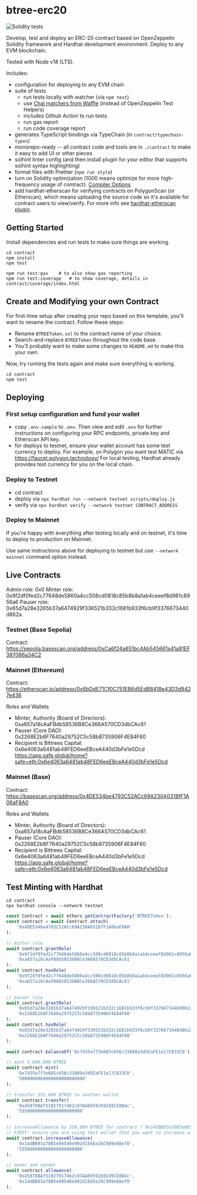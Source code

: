 # btree-erc20

![Solidity tests](https://github.com/Bittrees-Technology/btree-erc20/actions/workflows/continuous-integration.yaml/badge.svg)

Develop, test and deploy an ERC-20 contract based on OpenZeppelin Solidity framework and Hardhat development environment. Deploy to any EVM blockchain.

Tested with Node v18 (LTS).

Includes:

-   configuration for deploying to any EVM chain
-   suite of tests
    -   run tests locally with watcher (via `npm test`)
    -   use [Chai matchers from Waffle](https://ethereum-waffle.readthedocs.io/en/latest/matchers.html) (instead of OpenZeppelin Test Helpers)
    -   includes Github Action to run tests
    -   run gas report
    -   run code coverage report
-   generates TypeScript bindings via TypeChain (in `contract/typechain-types`)
-   monorepo-ready -- all contract code and tools are in `./contract` to make it easy to add UI or other pieces
-   solhint linter config (and then install plugin for your editor that supports solhint syntax highlighting)
-   format files with Prettier (`npm run style`)
-   turn on Solidity optimization (1000 means optimize for more high-frequency usage of contract). [Compiler Options](https://docs.soliditylang.org/en/v0.7.2/using-the-compiler.html#input-description)
-   add hardhat-etherscan for verifying contracts on PolygonScan (or Etherscan), which means uploading the source code so it's available for contract users to view/verify. For more info see [hardhat-etherscan plugin](https://hardhat.org/plugins/nomiclabs-hardhat-etherscan.html).

## Getting Started

Install dependencies and run tests to make sure things are working.

    cd contract
    npm install
    npm test

    npm run test:gas    # to also show gas reporting
    npm run test:coverage   # to show coverage, details in contract/coverage/index.html

## Create and Modifying your own Contract

For first-time setup after creating your repo based on this template, you'll want to rename the contract. Follow these steps:

-   Rename `BTREEToken.sol` to the contract name of your choice.
-   Search-and-replace `BTREEToken` throughout the code base.
-   You'll probably want to make some changes to `README.md` to make this your own.

Now, try running the tests again and make sure everything is working.

    cd contract
    npm test

## Deploying

### First setup configuration and fund your wallet

-   copy `.env.sample` to `.env`. Then view and edit `.env` for further instructions on configuring your RPC endpoints, private key and Etherscan API key.
-   for deploys to testnet, ensure your wallet account has some test currency to deploy. For example, on Polygon you want test MATIC via <https://faucet.polygon.technology/> For local testing, Hardhat already provides test currency for you on the local chain.

### Deploy to Testnet

-   cd contract
-   deploy via `npx hardhat run --network testnet scripts/deploy.js`
-   verify via `npx hardhat verify --network testnet CONTRACT_ADDRESS`

### Deploy to Mainnet

If you're happy with everything after testing locally and on testnet, it's time to deploy to production on Mainnet.

Use same instructions above for deploying to testnet but use `--network mainnet` command option instead.

## Live Contracts

Admin role: 0x0
Minter role: 0x9f2df0fed2c77648de5860a4cc508cd0818c85b8b8a1ab4ceeef8d981c8956a6
Pauser role: 0x65d7a28e3265b37a6474929f336521b332c1681b933f6cb9f3376673440d862a

### Testnet (Base Sepolia)

Contract: https://sepolia.basescan.org/address/0xCa6f24a651bc4Ab545661a41a81EF387086a34C2

### Mainnet (Ethereum)

Contract: https://etherscan.io/address/0x6bDdE71Cf0C751EB6d5EdB8418e43D3d9427e436

Roles and Wallets

-   Minter, Authority (Board of Directors): 0xa657a18cAaFBdb58536B8Ce366A570CD3dbCAc61
-   Pauser (Core DAO): 0x2268E2b8F7640a29752C5c58b8735906F4E84F60
-   Recipient is Bittrees Capital: 0x6e4063a6481ab48FED6eeEBceA440d3bFe1e5Dcd <https://app.safe.global/home?safe=eth:0x6e4063a6481ab48FED6eeEBceA440d3bFe1e5Dcd>

### Mainnet (Base)

Contract: https://basescan.org/address/0x4DE534be4793C52ACc69A230A0318fF1A06aF8A0

Roles and Wallets

-   Minter, Authority (Board of Directors): 0xa657a18cAaFBdb58536B8Ce366A570CD3dbCAc61
-   Pauser (Core DAO): 0x2268E2b8F7640a29752C5c58b8735906F4E84F60
-   Recipient is Bittrees Capital: 0x6e4063a6481ab48FED6eeEBceA440d3bFe1e5Dcd <https://app.safe.global/home?safe=eth:0x6e4063a6481ab48FED6eeEBceA440d3bFe1e5Dcd>

## Test Minting with Hardhat

```shell
cd contract
npx hardhat console --network testnet
```

```javascript
const Contract = await ethers.getContractFactory('BTREEToken');
const contract = await Contract.attach(
    '0x4DE534be4793C52ACc69A230A0318fF1A06aF8A0'
);

// minter role
await contract.grantRole(
    '0x9f2df0fed2c77648de5860a4cc508cd0818c85b8b8a1ab4ceeef8d981c8956a6',
    '0xa657a18cAaFBdb58536B8Ce366A570CD3dbCAc61'
);
await contract.hasRole(
    '0x9f2df0fed2c77648de5860a4cc508cd0818c85b8b8a1ab4ceeef8d981c8956a6',
    '0xa657a18cAaFBdb58536B8Ce366A570CD3dbCAc61'
);

// pauser role
await contract.grantRole(
    '0x65d7a28e3265b37a6474929f336521b332c1681b933f6cb9f3376673440d862a',
    '0x2268E2b8F7640a29752C5c58b8735906F4E84F60'
);
await contract.hasRole(
    '0x65d7a28e3265b37a6474929f336521b332c1681b933f6cb9f3376673440d862a',
    '0x2268E2b8F7640a29752C5c58b8735906F4E84F60'
);

await contract.balanceOf('0x7435e7f3e6B5c656c33889a3d5EaFE1e17C033CD');

// mint 5,000,000 BTREE
await contract.mint(
    '0x7435e7f3e6B5c656c33889a3d5EaFE1e17C033CD',
    '5000000000000000000000000'
);

// transfer 555,000 BTREE to another wallet
await contract.transfer(
    '0x458788Af51027917462c87AA6959269249CE8B4c',
    '555000000000000000000000'
);

// increaseAllowance by 550,000 BTREE for contract (`0x14dBB93a78B5e89540e902d1E6Ee26C989e08ef0`) wanting to spent it
// FIRST: ensure you are using test wallet that you want to increase allowance for
await contract.increaseAllowance(
    '0x14dBB93a78B5e89540e902d1E6Ee26C989e08ef0',
    '555000000000000000000000'
);

// owner and sender
await contract.allowance(
    '0x458788Af51027917462c87AA6959269249CE8B4c',
    '0x14dBB93a78B5e89540e902d1E6Ee26C989e08ef0'
);
```

